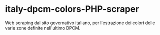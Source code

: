 # italy-dpcm-colors-PHP-scraper
Web scraping dal sito governativo italiano, per l'estrazione dei colori delle varie zone definite nell'ultimo DPCM.
